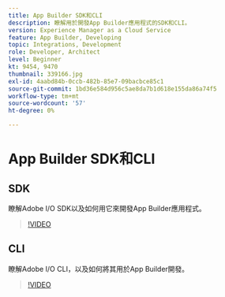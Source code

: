 ```yaml
---
title: App Builder SDK和CLI
description: 瞭解用於開發App Builder應用程式的SDK和CLI。
version: Experience Manager as a Cloud Service
feature: App Builder, Developing
topic: Integrations, Development
role: Developer, Architect
level: Beginner
kt: 9454, 9470
thumbnail: 339166.jpg
exl-id: 4aabd84b-0ccb-482b-85e7-09bacbce85c1
source-git-commit: 1bd36e584d956c5ae8da7b1d618e155da86a74f5
workflow-type: tm+mt
source-wordcount: '57'
ht-degree: 0%

---
```


# App Builder SDK和CLI

## SDK

瞭解Adobe I/O SDK以及如何用它來開發App Builder應用程式。

>[!VIDEO](https://video.tv.adobe.com/v/339166/?quality=12&learn=on)

## CLI

瞭解Adobe I/O CLI，以及如何將其用於App Builder開發。

>[!VIDEO](https://video.tv.adobe.com/v/339167/?quality=12&learn=on)
